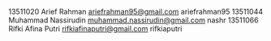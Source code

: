 13511020   Arief Rahman          ariefrahman95@gmail.com         ariefrahman95
13511044   Muhammad Nassirudin   muhammad.nassirudin@gmail.com   nashr
13511066   Rifki Afina Putri     rifkiafinaputri@gmail.com       rifkiaputri